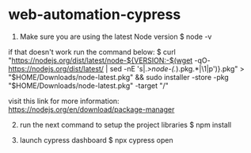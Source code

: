 # web-automation-cypress
1) Make sure you are using the latest Node version
  $ node -v

if that doesn't work run the command below:
  $ curl "https://nodejs.org/dist/latest/node-${VERSION:-$(wget -qO- https://nodejs.org/dist/latest/ | sed -nE 's|.*>node-(.*)\.pkg</a>.*|\1|p')}.pkg" > 
"$HOME/Downloads/node-latest.pkg" && sudo installer -store -pkg "$HOME/Downloads/node-latest.pkg" -target "/"

visit this link for more information: 
  https://nodejs.org/en/download/package-manager

2) run the next command to setup the project libraries
  $ npm install

3) launch cypress dashboard
  $ npx cypress open
